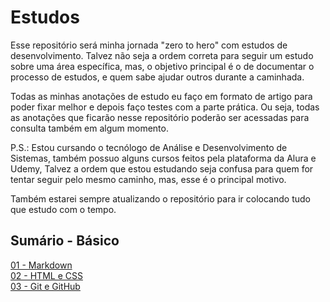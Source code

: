 # Estudos
Esse repositório será minha jornada "zero to hero" com estudos de desenvolvimento. Talvez não seja a ordem correta para seguir um estudo sobre uma área específica, mas, o objetivo principal é o de documentar o processo de estudos, e quem sabe ajudar outros durante a caminhada.

Todas as minhas anotações de estudo eu faço em formato de artigo para poder fixar melhor e depois faço testes com a parte prática. Ou seja, todas as anotações que ficarão nesse repositório poderão ser acessadas para consulta também em algum momento.

P.S.: Estou cursando o tecnólogo de Análise e Desenvolvimento de Sistemas, também possuo alguns cursos feitos pela plataforma da Alura e Udemy, Talvez a ordem que estou estudando seja confusa para quem for tentar seguir pelo mesmo caminho, mas, esse é o principal motivo.

Também estarei sempre atualizando o repositório para ir colocando tudo que estudo com o tempo.

## **Sumário - Básico**
[01 - Markdown](/docs/01-markdown.md)  
[02 - HTML e CSS](/docs/02-html-css.md)  
[03 - Git e GitHub](/docs/03-git.md) 
